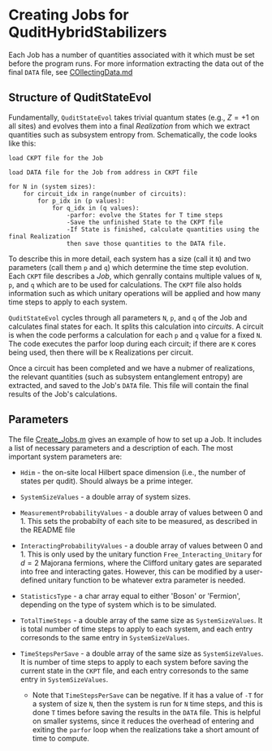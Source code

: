 # Creating Jobs for QuditHybridStabilizers

Each Job has a number of quantities associated with it which must be set before the program runs. For more information extracting the data out of the final `DATA` file, see [COllectingData.md]()

## Structure of QuditStateEvol

Fundamentally, `QuditStateEvol` takes trivial quantum states (e.g., $Z=+1$ on all sites) and evolves them into a final *Realization* from which we extract quantities such as subsystem entropy from. Schematically, the code looks like this:

```
load CKPT file for the Job

load DATA file for the Job from address in CKPT file

for N in (system sizes):
    for circuit_idx in range(number of circuits):
        for p_idx in (p values):
            for q_idx in (q values):
                -parfor: evolve the States for T time steps
                -Save the unfinished State to the CKPT file
                -If State is finished, calculate quantities using the final Realization
                then save those quantities to the DATA file.

```

To describe this in more detail, each system has a size (call it `N`) and two parameters (call them `p` and `q`) which determine the time step evolution. Each `CKPT` file describes a *Job*, which genrally contains multiple values of `N`, `p`, and `q` which are to be used for calculations. The `CKPT` file also holds information such as which unitary operations will be applied and how many time steps to apply to each system. 

`QuditStateEvol` cycles through all parameters `N`, `p`, and `q` of the Job and calculates final states for each. It splits this calculation into *circuits*. A circuit is when the code performs a calculation for each `p` and `q` value for a fixed `N`. The code executes the parfor loop during each circuit; if there are `K` cores being used, then there will be `K` Realizations per circuit.

Once a circuit has been completed and we have a nubmer of realizations, the relevant quantities (such as subsystem entanglement entropy) are extracted, and saved to the Job's `DATA` file. This file will contain the final results of the Job's calculations.

## Parameters

The file [Create_Jobs.m](https://github.com/JWMerritt/QuditHybridStabilizers/main/Create_Jobs.m) gives an example of how to set up a Job. It includes a list of necessary parameters and a description of each. The most important system parameters are:

 - `Hdim` - the on-site local Hilbert space dimension (i.e., the number of states per qudit). Should always be a prime integer.
 - `SystemSizeValues` - a double array of system sizes.
 - `MeasurementProbabilityValues` - a double array of values between 0 and 1. This sets the probabilty of each site to be measured, as described in the README file
 - `InteractingProbabilityValues` - a double array of values between 0 and 1. This is only used by the unitary function `Free_Interacting_Unitary` for $d=2$ Majorana fermions, where the Clifford unitary gates are separated into free and interacting gates. However, this can be modified by a user-defined unitary function to be whatever extra parameter is needed.
 - `StatisticsType` - a char array equal to either 'Boson' or 'Fermion', depending on the type of system which is to be simulated.
 - `TotalTimeSteps` - a double array of the same size as `SystemSizeValues`. It is total number of time steps to apply to each system, and each entry corresonds to the same entry in `SystemSizeValues`.
 - `TimeStepsPerSave` - a double array of the same size as `SystemSizeValues`. It is number of time steps to apply to each system before saving the current state in the `CKPT` file, and each entry corresonds to the same entry in `SystemSizeValues`. 

    - Note that `TimeStepsPerSave` can be negative. If it has a value of `-T` for a system of size `N`, then the system is run for `N` time steps, and this is done `T` times before saving the results in the `DATA` file. This is helpful on smaller systems, since it reduces the overhead of entering and exiting the `parfor` loop when the realizations take a short amount of time to compute.